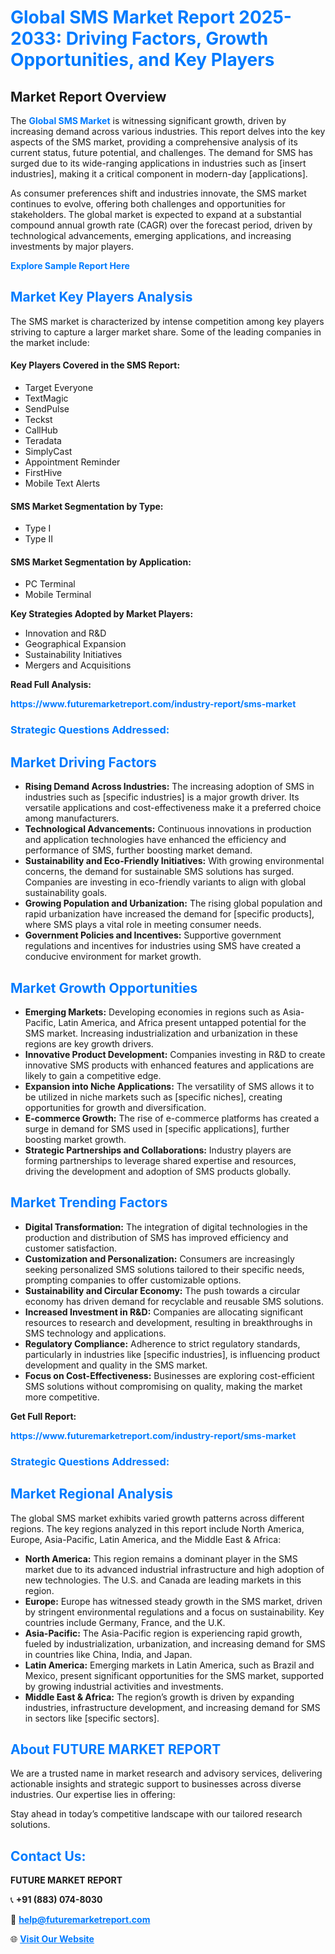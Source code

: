 <h1 style="color: #007BFF;">Global SMS Market Report 2025-2033: Driving Factors, Growth Opportunities, and Key Players</h1>

<section id="overview">
<h2>Market Report Overview</h2>
<p>The <a href="https://www.futuremarketreport.com/industry-report/sms-market" style="color: #007BFF; text-decoration: none;"><strong>Global SMS Market</strong></a> is witnessing significant growth, driven by increasing demand across various industries. This report delves into the key aspects of the SMS market, providing a comprehensive analysis of its current status, future potential, and challenges. The demand for SMS has surged due to its wide-ranging applications in industries such as [insert industries], making it a critical component in modern-day [applications].</p>
<p>As consumer preferences shift and industries innovate, the SMS market continues to evolve, offering both challenges and opportunities for stakeholders. The global market is expected to expand at a substantial compound annual growth rate (CAGR) over the forecast period, driven by technological advancements, emerging applications, and increasing investments by major players.</p>
</section>

<section id="overview">
<p><a href="https://www.futuremarketreport.com/request-sample/reportId=100961" style="color: #007BFF; text-decoration: none;"><strong>Explore Sample Report Here</strong></a></p>
</section>

<section id="key-players">
<h2 style="color: #007BFF;">Market Key Players Analysis</h2>
<p>The SMS market is characterized by intense competition among key players striving to capture a larger market share. Some of the leading companies in the market include:</p>
<h4>Key Players Covered in the SMS Report:</h4>
<ul><li>Target Everyone</li><li>TextMagic</li><li>SendPulse</li><li>Teckst</li><li>CallHub</li><li>Teradata</li><li>SimplyCast</li><li>Appointment Reminder</li><li>FirstHive</li><li>Mobile Text Alerts</li></ul>
<h4>SMS Market Segmentation by Type:</h4>
<ul><li>Type I</li><li>Type II</li></ul>

<h4>SMS Market Segmentation by Application:</h4>
<ul><li>PC Terminal</li><li>Mobile Terminal</li></ul>
<p><strong>Key Strategies Adopted by Market Players:</strong></p>
<ul>
<li>Innovation and R&D</li>
<li>Geographical Expansion</li>
<li>Sustainability Initiatives</li>
<li>Mergers and Acquisitions</li>
</ul>
</section>

<section>
<p><strong>Read Full Analysis: </strong></p><a href="https://www.futuremarketreport.com/industry-report/sms-market" style="color: #007BFF; text-decoration: none;"><strong>https://www.futuremarketreport.com/industry-report/sms-market</strong></a>
<h3 style="color: #007BFF;">Strategic Questions Addressed:</h3>
</section>

<section id="driving-factors">
<h2 style="color: #007BFF;">Market Driving Factors</h2>
<ul>
<li><strong>Rising Demand Across Industries:</strong> The increasing adoption of SMS in industries such as [specific industries] is a major growth driver. Its versatile applications and cost-effectiveness make it a preferred choice among manufacturers.</li>
<li><strong>Technological Advancements:</strong> Continuous innovations in production and application technologies have enhanced the efficiency and performance of SMS, further boosting market demand.</li>
<li><strong>Sustainability and Eco-Friendly Initiatives:</strong> With growing environmental concerns, the demand for sustainable SMS solutions has surged. Companies are investing in eco-friendly variants to align with global sustainability goals.</li>
<li><strong>Growing Population and Urbanization:</strong> The rising global population and rapid urbanization have increased the demand for [specific products], where SMS plays a vital role in meeting consumer needs.</li>
<li><strong>Government Policies and Incentives:</strong> Supportive government regulations and incentives for industries using SMS have created a conducive environment for market growth.</li>
</ul>
</section>

<section id="growth-opportunities">
<h2 style="color: #007BFF;">Market Growth Opportunities</h2>
<ul>
<li><strong>Emerging Markets:</strong> Developing economies in regions such as Asia-Pacific, Latin America, and Africa present untapped potential for the SMS market. Increasing industrialization and urbanization in these regions are key growth drivers.</li>
<li><strong>Innovative Product Development:</strong> Companies investing in R&D to create innovative SMS products with enhanced features and applications are likely to gain a competitive edge.</li>
<li><strong>Expansion into Niche Applications:</strong> The versatility of SMS allows it to be utilized in niche markets such as [specific niches], creating opportunities for growth and diversification.</li>
<li><strong>E-commerce Growth:</strong> The rise of e-commerce platforms has created a surge in demand for SMS used in [specific applications], further boosting market growth.</li>
<li><strong>Strategic Partnerships and Collaborations:</strong> Industry players are forming partnerships to leverage shared expertise and resources, driving the development and adoption of SMS products globally.</li>
</ul>
</section>

<section id="trending-factors">
<h2 style="color: #007BFF;">Market Trending Factors</h2>
<ul>
<li><strong>Digital Transformation:</strong> The integration of digital technologies in the production and distribution of SMS has improved efficiency and customer satisfaction.</li>
<li><strong>Customization and Personalization:</strong> Consumers are increasingly seeking personalized SMS solutions tailored to their specific needs, prompting companies to offer customizable options.</li>
<li><strong>Sustainability and Circular Economy:</strong> The push towards a circular economy has driven demand for recyclable and reusable SMS solutions.</li>
<li><strong>Increased Investment in R&D:</strong> Companies are allocating significant resources to research and development, resulting in breakthroughs in SMS technology and applications.</li>
<li><strong>Regulatory Compliance:</strong> Adherence to strict regulatory standards, particularly in industries like [specific industries], is influencing product development and quality in the SMS market.</li>
<li><strong>Focus on Cost-Effectiveness:</strong> Businesses are exploring cost-efficient SMS solutions without compromising on quality, making the market more competitive.</li>
</ul>
</section>

<section>
<p><strong>Get Full Report: </strong></p><a href="https://www.futuremarketreport.com/industry-report/sms-market" style="color: #007BFF; text-decoration: none;"><strong>https://www.futuremarketreport.com/industry-report/sms-market</strong></a>
<h3 style="color: #007BFF;">Strategic Questions Addressed:</h3>
</section>


<section id="regional-analysis">
<h2 style="color: #007BFF;">Market Regional Analysis</h2>
<p>The global SMS market exhibits varied growth patterns across different regions. The key regions analyzed in this report include North America, Europe, Asia-Pacific, Latin America, and the Middle East & Africa:</p>
<ul>
<li><strong>North America:</strong> This region remains a dominant player in the SMS market due to its advanced industrial infrastructure and high adoption of new technologies. The U.S. and Canada are leading markets in this region.</li>
<li><strong>Europe:</strong> Europe has witnessed steady growth in the SMS market, driven by stringent environmental regulations and a focus on sustainability. Key countries include Germany, France, and the U.K.</li>
<li><strong>Asia-Pacific:</strong> The Asia-Pacific region is experiencing rapid growth, fueled by industrialization, urbanization, and increasing demand for SMS in countries like China, India, and Japan.</li>
<li><strong>Latin America:</strong> Emerging markets in Latin America, such as Brazil and Mexico, present significant opportunities for the SMS market, supported by growing industrial activities and investments.</li>
<li><strong>Middle East & Africa:</strong> The region’s growth is driven by expanding industries, infrastructure development, and increasing demand for SMS in sectors like [specific sectors].</li>
</ul>
</section>

<footer>
<h2 style="color: #007BFF;">About FUTURE MARKET REPORT</h2>
<p>We are a trusted name in market research and advisory services, delivering actionable insights and strategic support to businesses across diverse industries. Our expertise lies in offering:</p>

<p>Stay ahead in today’s competitive landscape with our tailored research solutions.</p>

<h2 style="color: #007BFF;">Contact Us:</h2>
<p><strong>FUTURE MARKET REPORT</strong></p>
<p>📞 <strong>+91 (883) 074-8030</strong></p>
<p>📧 <strong><a href="mailto:help@futuremarketreport.com" style="color: #007BFF;">help@futuremarketreport.com</a></strong></p>
<p>🌐 <strong><a href="https://www.futuremarketreport.com/" style="color: #007BFF;">Visit Our Website</a></strong></p>
</footer>